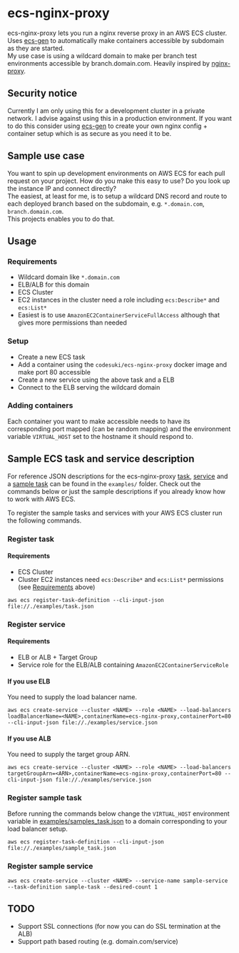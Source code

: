 # ecs-nginx-proxy

ecs-nginx-proxy lets you run a nginx reverse proxy in an AWS ECS cluster. <br/>
Uses [ecs-gen](https://github.com/codesuki/ecs-gen) to automatically make containers accessible by subdomain as they are started. <br/>
My use case is using a wildcard domain to make per branch test environments accessible by branch.domain.com. Heavily inspired by [nginx-proxy](https://github.com/jwilder/nginx-proxy).

## Security notice
Currently I am only using this for a development cluster in a private network. I advise against using this in a production environment. If you want to do this consider using [ecs-gen](https://github.com/codesuki/ecs-gen) to create your own nginx config + container setup which is as secure as you need it to be.

## Sample use case
You want to spin up development environments on AWS ECS for each pull request on your project.
How do you make this easy to use? Do you look up the instance IP and connect directly? <br/>
The easiest, at least for me, is to setup a wildcard DNS record and route to each deployed branch based on the subdomain, e.g. `*.domain.com`, `branch.domain.com`. <br/>
This projects enables you to do that.

## Usage
### Requirements
* Wildcard domain like `*.domain.com`
* ELB/ALB for this domain
* ECS Cluster
* EC2 instances in the cluster need a role including `ecs:Describe*` and `ecs:List*`
 * Easiest is to use `AmazonEC2ContainerServiceFullAccess` although that gives more permissions than needed

### Setup
* Create a new ECS task
 * Add a container using the `codesuki/ecs-nginx-proxy` docker image and make port 80 accessible
* Create a new service using the above task and a ELB
 * Connect to the ELB serving the wildcard domain

### Adding containers
Each container you want to make accessible needs to have its corresponding port mapped (can be random mapping) and the environment variable `VIRTUAL_HOST` set to the hostname it should respond to.

## Sample ECS task and service description
For reference JSON descriptions for the ecs-nginx-proxy [task](./examples/task.json), [service](./examples/service.json) and a [sample task](./examples/sample_task.json) can be found in the `examples/` folder.
Check out the commands below or just the sample descriptions if you already know how to work with AWS ECS.

To register the sample tasks and services with your AWS ECS cluster run the following commands.
### Register task
#### Requirements
* ECS Cluster
* Cluster EC2 instances need `ecs:Describe*` and `ecs:List*` permissions (see [Requirements](#usage) above)
```
aws ecs register-task-definition --cli-input-json file://./examples/task.json
```

### Register service
#### Requirements
* ELB or ALB + Target Group
* Service role for the ELB/ALB containing `AmazonEC2ContainerServiceRole`

#### If you use ELB
You need to supply the load balancer name.
```
aws ecs create-service --cluster <NAME> --role <NAME> --load-balancers loadBalancerName=<NAME>,containerName=ecs-nginx-proxy,containerPort=80 --cli-input-json file://./examples/service.json
```

#### If you use ALB
You need to supply the target group ARN.
```
aws ecs create-service --cluster <NAME> --role <NAME> --load-balancers targetGroupArn=<ARN>,containerName=ecs-nginx-proxy,containerPort=80 --cli-input-json file://./examples/service.json
```

### Register sample task
Before running the commands below change the `VIRTUAL_HOST` environment variable in [examples/samples_task.json](./examples/sample_task.json) to a domain corresponding to your load balancer setup.

```
aws ecs register-task-definition --cli-input-json file://./examples/sample_task.json
```

### Register sample service
```
aws ecs create-service --cluster <NAME> --service-name sample-service --task-definition sample-task --desired-count 1
```

## TODO
* Support SSL connections (for now you can do SSL termination at the ALB)
* Support path based routing (e.g. domain.com/service)
